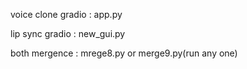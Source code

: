 voice clone gradio : app.py


lip sync gradio   : new_gui.py



both mergence :   mrege8.py or merge9.py(run any one) 
